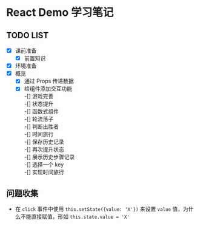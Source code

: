 # React Demo 学习笔记

## TODO LIST
-[x] 课前准备  
    -[x] 前置知识  
-[x] 环境准备  
-[x] 概览  
    -[x] 通过 Props 传递数据  
    -[x] 给组件添加交互功能  
-[] 游戏完善  
    -[] 状态提升  
    -[] 函数式组件  
    -[] 轮流落子  
    -[] 判断出胜者  
-[] 时间旅行  
    -[] 保存历史记录  
    -[] 再次提升状态  
    -[] 展示历史步骤记录  
    -[] 选择一个 key  
    -[] 实现时间旅行  

## 问题收集
- 在 `click` 事件中使用 `this.setState({value: 'X'})` 来设置 `value` 值，为什么不能直接赋值，形如 `this.state.value = 'X'`
